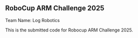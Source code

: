 ## RoboCup ARM Challenge 2025

Team Name: Log Robotics

This is the submitted code for Robocup ARM Challenge 2025.